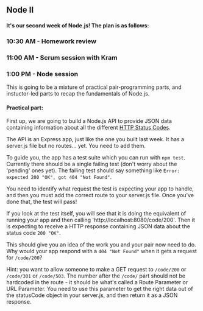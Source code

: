## Node II

#### It's our second week of Node.js! The plan is as follows:

### 10:30 AM - Homework review

### 11:00 AM - Scrum session with Kram

### 1:00 PM - Node session

This is going to be a mixture of practical pair-programming parts, and instuctor-led parts to recap the fundamentals of Node.js.

#### Practical part:

First up, we are going to build a Node.js API to provide JSON data containing information about all the different [HTTP Status Codes](https://developer.mozilla.org/en-US/docs/Web/HTTP/Status).

The API is an Express app, just like the one you built last week. It has a server.js file but no routes... yet. You need to add them.

To guide you, the app has a test suite which you can run with `npm test`. Currently there should be a single failing test (don't worry about the 'pending' ones yet). The failing test should say something like `Error: expected 200 "OK", got 404 "Not Found"`. 

You need to identify what request the test is expecting your app to handle, and then you must add the correct route to your server.js file. Once you've done that, the test will pass!

If you look at the test itself, you will see that it is doing the equivalent of running your app and then calling 'http://localhost:8080/code/200'. Then it is expecting to receive a HTTP response containing JSON data about the status code `200 "OK"`.

This should give you an idea of the work you and your pair now need to do. Why would your app respond with a `404 "Not Found"` when it gets a request for `/code/200`? 

Hint: you want to allow someone to make a GET request to `/code/200` or `/code/301` or `/code/503`. The number after the `/code/` part should not be hardcoded in the route - it should be what's called a Route Parameter or URL Parameter. You need to use this parameter to get the right data out of the statusCode object in your server.js, and then return it as a JSON response.

